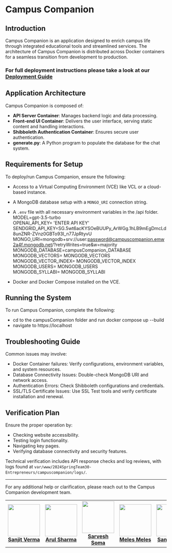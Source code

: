 # Campus Companion

## Introduction
Campus Companion is an application designed to enrich campus life through integrated educational tools and streamlined services. The architecture of Campus Companion is distributed across Docker containers for a seamless transition from development to production.

### For full deployment instructions please take a look at our [Deployment Guide](https://github.ncsu.edu/engr-csc-sdc/2024SpringTeam30-Entrepreneurs/blob/main/Team%2030%20Deployment%20Guide.pdf)

## Application Architecture
Campus Companion is composed of:
- **API Server Container**: Manages backend logic and data processing.
- **Front-end UI Container**: Delivers the user interface, serving static content and handling interactions.
- **Shibboleth Authentication Container**: Ensures secure user authentication.
- **generate.py**: A Python program to populate the database for the chat system.

## Requirements for Setup
To deploy/run Campus Companion, ensure the following:
- Access to a Virtual Computing Environment (VCE) like VCL or a cloud-based instance.
- A MongoDB database setup with a `MONGO_URI` connection string.
- A `.env` file with all necessary environment variables in the /api folder.</br>
MODEL=gpt-3.5-turbo </br>
OPENAI_API_KEY= 'ENTER API KEY'</br>
SENDGRID_API_KEY=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</br>
MONGO_URI=mongodb+srv://user:password@campuscompanion.emw2a4f.mongodb.net/?retryWrites=true&w=majority</br>
MONGODB_DATABASE=campusCompanion_DATABASE</br>
MONGODB_VECTORS= MONGODB_VECTORS</br>
MONGODB_VECTOR_INDEX= MONGODB_VECTOR_INDEX</br>
MONGODB_USERS= MONGODB_USERS</br>
MONGODB_SYLLABI= MONGODB_SYLLABI</br>

- Docker and Docker Compose installed on the VCE.

## Running the System
To run Campus Companion, complete the following:
- cd to the campusCompanion folder and run docker compose up --build
- navigate to https://localhost

## Troubleshooting Guide
Common issues may involve:
- Docker Container failures: Verify configurations, environment variables, and system resources.
- Database Connectivity Issues: Double-check MongoDB URI and network access.
- Authentication Errors: Check Shibboleth configurations and credentials.
- SSL/TLS Certificate Issues: Use SSL Test tools and verify certificate installation and renewal.

## Verification Plan
Ensure the proper operation by:
- Checking website accessibility.
- Testing login functionality.
- Navigating key pages.
- Verifying database connectivity and security features.

Technical verification includes API response checks and log reviews, with logs found at `var/www/2024SpringTeam30-Entrepreneurs/campuscompanion/logs/`.


---
For any additional help or clarification, please reach out to the Campus Companion development team.


<table>
  <tr>
    <td align="center"><a href="https://github.ncsu.edu/skverma"><img src="https://avatars.githubusercontent.com/sanjitkverma" width="100px;" alt=""/><br /><b>Sanjit Verma</b></a></td>
    <td align="center"><a href="https://github.ncsu.edu/asharm52"><img src="https://avatars.githubusercontent.com/arul28" width="100px;" alt=""/><br /><b>Arul Sharma</b></a><br /></td>
    <td align="center"><a href="https://github.ncsu.edu/ssomasu"><img src="https://avatars.githubusercontent.com/Harris-A-Khan" width="100px;" alt=""/><br /><b>Sarvesh Soma </b></a><br /></td>
    <td align="center"><a href="https://github.ncsu.com/mymeles"><img src="https://avatars.githubusercontent.com/Sarvesh-Somasundaram" width="100px;" alt=""/><br /><b>Meles Meles</b></a><br /></td>
     <td align="center"><a href="https://github.ncsu.com/snain"><img src="https://avatars.githubusercontent.com/Sarvesh-Somasundaram" width="100px;" alt=""/><br /><b>Sanket Nain</b></a><br /></td>
